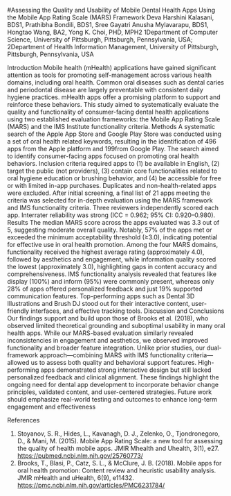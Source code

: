#Assessing the Quality and Usability of Mobile Dental Health Apps Using the 
Mobile App Rating Scale (MARS) Framework 
Deva Harshini Kalasani, BDS1, Prathibha Bondili, BDS1, Sree Gayatri Anusha 
Mylavarapu, BDS1, Hongtao Wang, BA2, Yong K. Choi, PHD, MPH2 
1Department of Computer Science, University of Pittsburgh, Pittsburgh, Pennsylvania, 
USA; 2Department of Health Information Management, University of Pittsburgh, 
Pittsburgh, Pennsylvania, USA 
 
Introduction 
Mobile health (mHealth) applications have gained significant attention as tools for promoting self-management across various health domains, including oral health. Common oral diseases such as dental caries and periodontal disease are largely preventable with consistent daily hygiene practices. mHealth apps offer a promising platform to support and reinforce these behaviors. This study aimed to systematically evaluate the quality and functionality of consumer-facing dental health applications using two established evaluation frameworks: the Mobile App Rating Scale (MARS) and the IMS Institute functionality criteria.
Methods 
A systematic search of the Apple App Store and Google Play Store was conducted using a set of oral health related keywords, resulting in the identification of 496 apps from the Apple platform and 199from Google Play. The search aimed to identify consumer-facing apps focused on promoting oral health behaviors. Inclusion criteria required apps to (1) be available in English, (2) target the public (not providers), (3) contain core functionalities related to oral hygiene education or brushing behavior, and (4) be accessible for free or with limited in-app purchases. Duplicates and non-health-related apps were excluded. After initial screening, a final list of 21 apps meeting the criteria was selected for in-depth evaluation using the MARS framework and IMS functionality criteria. Three reviewers independently scored each app. Interrater reliability was strong (ICC = 0.962; 95% CI: 0.920–0.980).
Results
The median MARS score across the apps evaluated was 3.3 out of 5, suggesting moderate overall quality. Notably, 57% of the apps met or exceeded the minimum acceptability threshold (≥3.0), indicating potential for effective use in oral health promotion. Among the four MARS domains, functionality received the highest average rating (approximately 4.0), followed by aesthetics and engagement, while information quality scored the lowest (approximately 3.0), highlighting gaps in content accuracy and comprehensiveness. IMS functionality analysis revealed that features like display (100%) and inform (95%) were commonly present, whereas only 28% of apps offered personalized feedback and just 19% supported communication features. Top-performing apps such as Dental 3D Illustrations and Brush DJ stood out for their interactive content, user-friendly interfaces, and effective tracking tools. 
Discussion and Conclusions 
Our findings support and build upon those of Brooks et al. (2018), who observed limited theoretical grounding and suboptimal usability in many oral health apps. While our MARS-based evaluation similarly revealed inconsistencies in engagement and aesthetics, we observed improved functionality and broader feature integration. Unlike prior studies, our dual-framework approach—combining MARS with IMS functionality criteria—allowed us to assess both quality and behavioral support features. High-performing apps demonstrated strong interactive design but still lacked personalized feedback and clinical alignment. These findings highlight the ongoing need for dental app development to incorporate behavior change principles, validated content, and user-centered strategies. Future work should emphasize real-world testing and outcomes to enhance long-term engagement and effectiveness

References 
1.	Stoyanov, S. R., Hides, L., Kavanagh, D. J., Zelenko, O., Tjondronegoro, D., & Mani, M. (2015). Mobile App Rating Scale: a new tool for assessing the quality of health mobile apps. JMIR Mhealth and Uhealth, 3(1), e27. https://pubmed.ncbi.nlm.nih.gov/25760773/ 
2.	Brooks, T., Blasi, P., Catz, S. L., & McClure, J. B. (2018). Mobile apps for oral health promotion: Content review and heuristic usability analysis. JMIR mHealth and uHealth, 6(9), e11432. 
https://pmc.ncbi.nlm.nih.gov/articles/PMC6231784/ 
